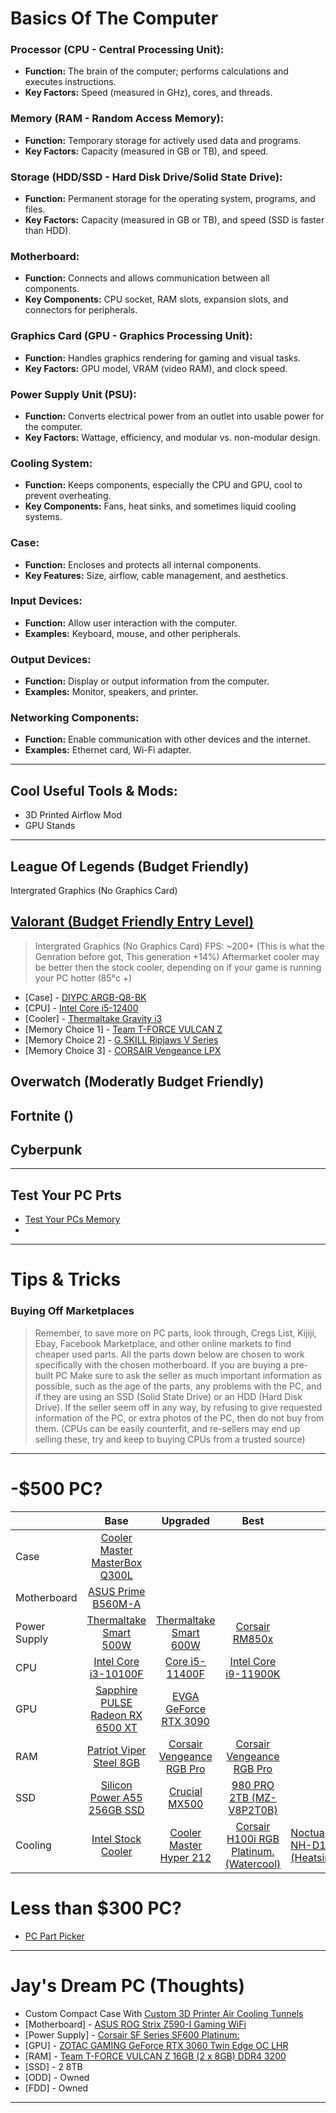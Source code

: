 # Basics Of The Computer
### **Processor (CPU - Central Processing Unit):**
   - **Function:** The brain of the computer; performs calculations and executes instructions.
   - **Key Factors:** Speed (measured in GHz), cores, and threads.

### **Memory (RAM - Random Access Memory):**
   - **Function:** Temporary storage for actively used data and programs.
   - **Key Factors:** Capacity (measured in GB or TB), and speed.

### **Storage (HDD/SSD - Hard Disk Drive/Solid State Drive):**
   - **Function:** Permanent storage for the operating system, programs, and files.
   - **Key Factors:** Capacity (measured in GB or TB), and speed (SSD is faster than HDD).

### **Motherboard:**
   - **Function:** Connects and allows communication between all components.
   - **Key Components:** CPU socket, RAM slots, expansion slots, and connectors for peripherals.

### **Graphics Card (GPU - Graphics Processing Unit):**
   - **Function:** Handles graphics rendering for gaming and visual tasks.
   - **Key Factors:** GPU model, VRAM (video RAM), and clock speed.

### **Power Supply Unit (PSU):**
   - **Function:** Converts electrical power from an outlet into usable power for the computer.
   - **Key Factors:** Wattage, efficiency, and modular vs. non-modular design.

### **Cooling System:**
   - **Function:** Keeps components, especially the CPU and GPU, cool to prevent overheating.
   - **Key Components:** Fans, heat sinks, and sometimes liquid cooling systems.

### **Case:**
   - **Function:** Encloses and protects all internal components.
   - **Key Features:** Size, airflow, cable management, and aesthetics.

### **Input Devices:**
   - **Function:** Allow user interaction with the computer.
   - **Examples:** Keyboard, mouse, and other peripherals.

### **Output Devices:**
  - **Function:** Display or output information from the computer.
  - **Examples:** Monitor, speakers, and printer.

### **Networking Components:**
- **Function:** Enable communication with other devices and the internet.
- **Examples:** Ethernet card, Wi-Fi adapter.

** ** 
## Cool Useful Tools & Mods:
* 3D Printed Airflow Mod
* GPU Stands

** ** 
## League Of Legends (Budget Friendly)
Intergrated Graphics (No Graphics Card)

## <a href="https://ca.pcpartpicker.com/list/7jcXsL" target="_blank">Valorant (Budget Friendly Entry Level)</a>
> Intergrated Graphics (No Graphics Card)
> FPS: ~200+ (This is what the Genration before got, This generation +14%)
> Aftermarket cooler may be better then the stock cooler, depending on if your game is running your PC hotter (85°c +)
* [Case] - <a href="https://www.newegg.com/p/N82E16811353215?Item=N82E16811353215" target="_blank">DIYPC ARGB-Q8-BK</a>
* [CPU] - <a href="https://www.newegg.com/intel-core-i5-12400f-core-i5-12th-gen/p/N82E16819118358" target="_blank">Intel Core i5-12400</a>
* [Cooler] - <a href="https://www.newegg.com/thermaltake-cl-p094-al09wt-a/p/N82E16835106698?Item=9SIA8EFJ317236" target="_blank">Thermaltake Gravity i3</a>
* [Memory Choice 1] - <a href="https://www.newegg.com/team-16gb-288-pin-ddr4-sdram/p/N82E16820331542?Item=N82E16820331542" target="_blank">Team T-FORCE VULCAN Z</a>
* [Memory Choice 2] - <a href="https://www.newegg.com/g-skill-16gb-288-pin-ddr4-sdram/p/N82E16820231941" target="_blank">G.SKILL Ripjaws V Series</a>
* [Memory Choice 3] - <a href="https://www.newegg.com/corsair-16gb-288-pin-ddr4-sdram/p/N82E16820236538" target="_blank">CORSAIR Vengeance LPX</a>

## Overwatch (Moderatly Budget Friendly)

## Fortnite ()

## Cyberpunk

** ** 
## Test Your PC Prts
* <a href="https://www.memtest.org/" target="_blank">Test Your PCs Memory</a>
* 

** **
# Tips & Tricks 

### Buying Off Marketplaces
> Remember, to save more on PC parts, look through, Cregs List, Kijiji, Ebay, Facebook Marketplace, and other online markets to find cheaper used parts. All the parts down below are chosen to work specifically with the chosen motherboard. If you are buying a pre-built PC Make sure to ask the seller as much important information as possible, such as the age of the parts, any problems with the PC, and if they are using an SSD (Solid State Drive) or an HDD (Hard Disk Drive). If the seller seem off in any way, by refusing to give requested information of the PC, or extra photos of the PC, then do not buy from them. (CPUs can be easily counterfit, and re-sellers may end up selling these, try and keep to buying CPUs from a trusted source)

** ** 
# -$500 PC?

|              |                                                                                                  Base                                                                                                 |                                                                                                 Upgraded                                                                                                |                                                                                                                    Best                                                                                                                    |                                                         |
|--------------|:-----------------------------------------------------------------------------------------------------------------------------------------------------------------------------------------------------:|:-------------------------------------------------------------------------------------------------------------------------------------------------------------------------------------------------------:|:------------------------------------------------------------------------------------------------------------------------------------------------------------------------------------------------------------------------------------------:|---------------------------------------------------------|
|     Case     |                                                [Cooler Master MasterBox Q300L](https://www.coolermaster.com/catalog/cases/mini-tower/masterbox-q300l/)                                                |                                                                                                                                                                                                         |                                                                                                                                                                                                                                            |                                                         |
|  Motherboard |                                               [ASUS Prime B560M-A](https://www.asus.com/ca-en/motherboards-components/motherboards/prime/prime-b560m-a/)                                              |                                                                                                                                                                                                         |                                                                                                                                                                                                                                            |                                                         |
| Power Supply |                                                                 [Thermaltake Smart 500W](https://www.thermaltake.com/smart-500w.html)                                                                 |                                                                  [Thermaltake Smart 600W](https://www.thermaltake.com/smart-600w.html)                                                                  |                                               [Corsair RM850x](https://www.corsair.com/us/en/p/psu/cp-9020199-na/rmx-series-rm750x-750-watt-80-plus-gold-fully-modular-atx-psu-cp-9020199-na)                                              |                                                         |
|      CPU     |                            [Intel Core i3-10100F](https://ark.intel.com/content/www/us/en/ark/products/203473/intel-core-i3-10100f-processor-6m-cache-up-to-4-30-ghz.html)                            |                                [Core i5-11400F](https://ark.intel.com/content/www/us/en/ark/products/212271/intel-core-i5-11400f-processor-12m-cache-up-to-4-40-ghz.html)                               |                                       [Intel Core i9-11900K](https://www.intel.com/content/www/us/en/products/sku/212325/intel-core-i911900k-processor-16m-cache-up-to-5-30-ghz/specifications.html)                                       |                                                         |
|      GPU     |                                             [Sapphire PULSE Radeon RX 6500 XT](https://www.sapphiretech.com/en/consumer/pulse-radeon-rx-6500-xt-4g-gddr6)                                             |                            [EVGA GeForce RTX 3090](https://ark.intel.com/content/www/us/en/ark/products/212271/intel-core-i5-11400f-processor-12m-cache-up-to-4-40-ghz.html)                            |                                                                                                                                                                                                                                            |                                                         |
|      RAM     | [Patriot Viper Steel 8GB](https://www.corsair.com/ca/en/p/memory/cmw16gx4m2e3200c16-tuf/vengeancea-rgb-pro-16gb-2-x-8gb-ddr4-dram-3200mhz-c16-memory-kit-a-tuf-gaming-edition-cmw16gx4m2e3200c16-tuf) | [Corsair Vengeance RGB Pro](https://www.corsair.com/ca/en/p/memory/cmw16gx4m2e3200c16-tuf/vengeancea-rgb-pro-16gb-2-x-8gb-ddr4-dram-3200mhz-c16-memory-kit-a-tuf-gaming-edition-cmw16gx4m2e3200c16-tuf) |                           [Corsair Vengeance RGB Pro](https://www.corsair.com/ca/en/p/memory/cmw128gx4m4e3200c16/vengeancea-rgb-pro-128gb-4-x-32gb-ddr4-dram-3200mhz-c16-memory-kit-a-black-cmw128gx4m4e3200c16)                           |                                                         |
|      SSD     |                                                            [Silicon Power A55 256GB SSD](https://www.silicon-power.com/web/product-ace_a55)                                                           |                                                                    [Crucial MX500](https://www.crucial.com/ssd/mx500/ct1000mx500ssd1)                                                                   |                                                          [980 PRO 2TB (MZ-V8P2T0B)](https://www.samsung.com/ca/memory-storage/nvme-ssd/980-pro-2tb-nvme-pcie-gen-4-mz-v8p2t0b-am/)                                                         |                                                         |
|    Cooling   |                                     [Intel Stock Cooler](https://www.intel.com/content/www/us/en/support/articles/000089190/processors/intel-core-processors.html)                                    |                                                [Cooler Master Hyper 212](https://www.coolermaster.com/catalog/coolers/cpu-air-coolers/hyper-212-black/#!)                                               | [Corsair H100i RGB Platinum. (Watercool)](https://www.corsair.com/us/en/p/refurb-cpu-coolers/cw-9060039-ww-rf/corsair-icue-h115i-rgb-pro-xt-280mm-radiator-dual-140mm-pwm-fans-software-control-liquid-cpu-cooler-refurb-cw-9060039-ww-rf) | [Noctua NH-D15 (Heatsink)](https://noctua.at/en/nh-d15) |



# Less than $300 PC?
* <a href="https://pcpartpicker.com/list/zTj4Mb" target="_blank">PC Part Picker</a>

** ** 

# Jay's Dream PC (Thoughts)
* Custom Compact Case With <a href="https://img.youtube.com/vi/cehXZftIYok/maxresdefault.jpg" target="_blank">Custom 3D Printer Air Cooling Tunnels</a>
* [Motherboard] - <a href="https://rog.asus.com/ca-en/motherboards/rog-strix/rog-strix-z590-i-gaming-wifi-model/spec/" target="_blank">ASUS ROG Strix Z590-I Gaming WiFi</a>
* [Power Supply] - <a href="https://www.corsair.com/ca/en/p/psu/cp-9020182-na/sf-series-sf600-600-watt-80-plus-platinum-certified-high-performance-sfx-psu-cp-9020182-na#tab-techspecs" target="_blank">Corsair SF Series SF600 Platinum:</a>
* [GPU] - <a href="https://www.ebay.ca/sch/i.html?_from=R40&_trksid=p4432023.m570.l1313&_nkw=ZOTAC+GAMING+GeForce+RTX+3060+Twin+Edge+OC+LHR&_sacat=0" target="_blank">ZOTAC GAMING GeForce RTX 3060 Twin Edge OC LHR</a>
* [RAM] - <a href="https://www.newegg.ca/team-16gb-288-pin-ddr4-sdram/p/N82E16820331616?item=N82E16820331616&source=region&nm_mc=knc-googleadwordsca-pc&cm_mmc=knc-googleadwordsca-pc-_-pla-_-memory+%28desktop+memory%29-_-N82E16820331616&utm_source=google&utm_medium=paid+shopping&utm_campaign=knc-googleadwordsca-pc-_-pla-_-memory+%28desktop+memory%29-_-N82E16820331616&id0=Google&id1=12407115758&id2=117795429323&id3=&id4=&id5=pla-1700466932055&id6=&id7=9001353&id8=&id9=g&id10=c&id11=&id12=Cj0KCQiA5rGuBhCnARIsAN11vgRoZZnke_1CBo3_p5zmZDSmeQs9D1tHTmMWAPt3dRKUUe71NleSc-kaAmidEALw_wcB&id13=&id14=Y&id15=&id16=500455654267&id17=&id18=&id19=&id20=&id21=pla&id22=102503995&id23=online&id24=N82E16820331616&id25=CA&id26=1700466932055&id27=Y&id28=&id29=&id30=4826976949513378782&id31=en&id32=&id33=&id34=&gad_source=1&gclid=Cj0KCQiA5rGuBhCnARIsAN11vgRoZZnke_1CBo3_p5zmZDSmeQs9D1tHTmMWAPt3dRKUUe71NleSc-kaAmidEALw_wcB" target="_blank">Team T-FORCE VULCAN Z 16GB (2 x 8GB) DDR4 3200</a>
* [SSD] - 2 8TB 
* [ODD] - Owned
* [FDD] - Owned


** ** 